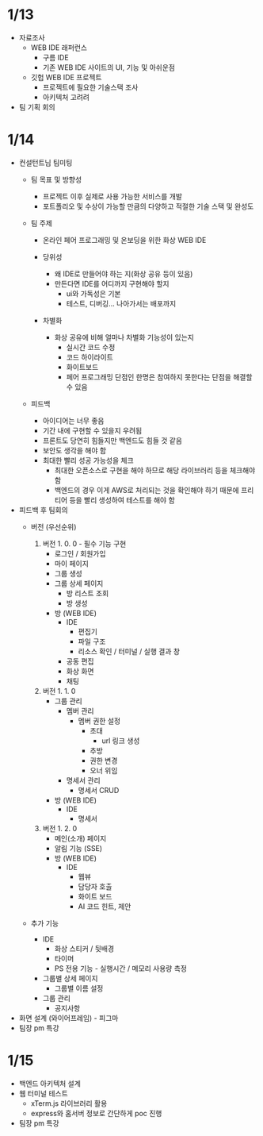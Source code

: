 # 1/13

- 자료조사
    - WEB IDE 래퍼런스
        - 구름 IDE
        - 기존 WEB IDE 사이트의 UI, 기능 및 아쉬운점
    - 깃헙 WEB IDE 프로젝트
        - 프로젝트에 필요한 기술스택 조사
        - 아키텍처 고려려
- 팀 기획 회의


# 1/14

- 컨설턴트님 팀미팅
    - 팀 목표 및 방향성 
        - 프로젝트 이후 실제로 사용 가능한 서비스를 개발
        - 포트폴리오 및 수상이 가능할 만큼의 다양하고 적절한 기술 스택 및 완성도
    - 팀 주제
        - 온라인 페어 프로그래밍 및 온보딩을 위한 화상 WEB IDE
        - 당위성
            - 왜 IDE로 만들어야 하는 지(화상 공유 등이 있음)
            - 만든다면 IDE를 어디까지 구현해야 할지
                - ui와 가독성은 기본
                - 테스트, 디버깅... 나아가서는 배포까지

        - 차별화
            - 화상 공유에 비해 얼마나 차별화 기능성이 있는지
                - 실시간 코드 수정
                - 코드 하이라이트
                - 화이트보드
                - 페어 프로그래밍 단점인 한명은 참여하지 못한다는 단점을 해결할 수 있음

    - 피드백
        - 아이디어는 너무 좋음
        - 기간 내에 구현할 수 있을지 우려됨
        - 프론트도 당연히 힘들지만 백엔드도 힘들 것 같음
        - 보안도 생각을 해야 함
        - 최대한 빨리 성공 가능성을 체크
            - 최대한 오픈소스로 구현을 해야 하므로 해당 라이브러리 등을 체크해야함
            - 백엔드의 경우 이게 AWS로 처리되는 것을 확인해야 하기 때문에 프리티어 등을 빨리 생성하여 테스트를 해야 함
- 피드백 후 팀회의
    - 버전 (우선순위)
        1. 버전 1. 0. 0 - 필수 기능 구현
            - 로그인 / 회원가입
            - 마이 페이지
            - 그룹 생성
            - 그룹 상세 페이지
                - 방 리스트 조회
                - 방 생성
            - 방 (WEB IDE)
                - IDE
                    - 편집기
                    - 파일 구조
                    - 리소스 확인 / 터미널 / 실행 결과 창
                - 공동 편집
                - 화상 화면
                - 채팅
        2. 버전 1. 1. 0
            - 그룹 관리
                - 멤버 관리
                    - 멤버 권한 설정
                        - 초대
                            - url 링크 생성
                        - 추방
                        - 권한 변경
                        - 오너 위임
                - 명세서 관리
                    - 명세서 CRUD
            - 방 (WEB IDE)
                - IDE
                    - 명세서
        3. 버전 1. 2. 0
            - 메인(소개) 페이지
            - 알림 기능 (SSE)
            - 방 (WEB IDE)
                - IDE
                    - 웹뷰
                    - 담당자 호출
                    - 화이트 보드
                    - AI 코드 힌트, 제안
                    

    - 추가 기능
        - IDE
            - 화상 스티커 / 뒷배경
            - 타이머
            - PS 전용 기능 - 실행시간 / 메모리 사용량 측정
        - 그룹별 상세 페이지
            - 그룹별 이름 설정
        - 그룹 관리
            - 공지사항
- 화면 설계 (와이어프레임) - 피그마
- 팀장 pm 특강

# 1/15
- 백엔드 아키텍처 설계
- 웹 터미널 테스트
    - xTerm.js 라이브러리 활용
    - express와 홈서버 정보로 간단하게 poc 진행
- 팀장 pm 특강

